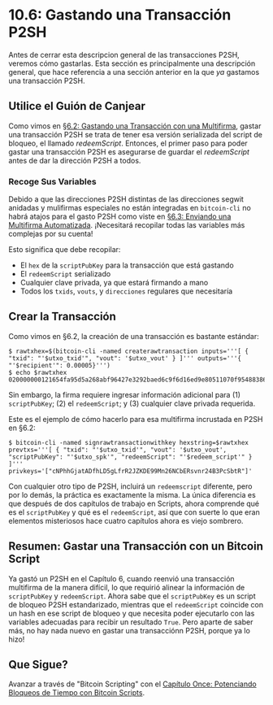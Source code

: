 # 10.6: Gastando una Transacción P2SH

Antes de cerrar esta descripcion general de las transacciones P2SH, veremos cómo gastarlas. Esta sección es principalmente una descripción general, que hace referencia a una sección anterior en la que _ya_ gastamos una transacción P2SH.

## Utilice el Guión de Canjear

Como vimos en [§6.2: Gastando una Transacción con una Multifirma](06_2_Gastando_una_Transaccion_con_una_Direccion_Multifirma.md), gastar una transacción P2SH se trata de tener esa versión serializada del script de bloqueo, el llamado _redeemScript_. Entonces, el primer paso para poder gastar una transacción P2SH es asegurarse de guardar el _redeemScript_ antes de dar la dirección P2SH a todos. 

### Recoge Sus Variables

Debido a que las direcciones P2SH distintas de las direcciones segwit anidadas y mulifirmas especiales no están integradas en `bitcoin-cli` no habrá atajos para el gasto P2SH como viste en [§6.3: Enviando una Multifirma Automatizada](06_3_Enviando_una_Multifirma_Automatizada.md). ¡Necesitará recopilar todas las variables más complejas por su cuenta!

Esto significa que debe recopilar:

   * El `hex` de la `scriptPubKey` para la transacción que está gastando
   * El `redeemScript` serializado
   * Cualquier clave privada, ya que estará firmando a mano
   * Todos los `txids`, `vouts`, y `direcciones` regulares que necesitaría

## Crear la Transacción

Como vimos en §6.2, la creación de una transacción es bastante estándar:
```
$ rawtxhex=$(bitcoin-cli -named createrawtransaction inputs='''[ { "txid": "'$utxo_txid'", "vout": '$utxo_vout' } ]''' outputs='''{ "'$recipient'": 0.00005}''')
$ echo $rawtxhex
020000000121654fa95d5a268abf96427e3292baed6c9f6d16ed9e80511070f954883864b10000000000ffffffff0188130000000000001600142c48d3401f6abed74f52df3f795c644b4398844600000000
```
Sin embargo, la firma requiere ingresar información adicional para (1) `scriptPubKey`; (2) el `redeemScript`; y (3) cualquier clave privada requerida.

Este es el ejemplo de cómo hacerlo para esa multifirma incrustada en P2SH en §6.2:
```
$ bitcoin-cli -named signrawtransactionwithkey hexstring=$rawtxhex prevtxs='''[ { "txid": "'$utxo_txid'", "vout": '$utxo_vout', "scriptPubKey": "'$utxo_spk'", "redeemScript": "'$redeem_script'" } ]''' privkeys='["cNPhhGjatADfhLD5gLfrR2JZKDE99Mn26NCbERsvnr24B3PcSbtR"]'
```
Con cualquier otro tipo de P2SH, incluirá un `redeemscript` diferente, pero por lo demás, la práctica es exactamente la misma. La única diferencia es que después de dos capítulos de trabajo en Scripts, ahora comprende qué es el `scriptPubKey` y qué es el `redeemScript`, así que con suerte lo que eran elementos misteriosos hace cuatro capítulos ahora es viejo sombrero.

## Resumen: Gastar una Transacción con un Bitcoin Script

Ya gastó un P2SH en el Capítulo 6, cuando reenvió una transacción multifirma de la manera difícil, lo que requirió alinear la información de `scriptPubKey` y `redeemScript`. Ahora sabe que el `scriptPubKey` es un script de bloqueo P2SH estandarizado, mientras que el `redeemScript` coincide con un hash en ese script de bloqueo y que necesita poder ejecutarlo con las variables adecuadas para recibir un resultado `True`. Pero aparte de saber más, no hay nada nuevo en gastar una transacciónn P2SH, porque ya lo hizo!

## Que Sigue?

Avanzar a través de "Bitcoin Scripting" con el [Capítulo Once: Potenciando Bloqueos de Tiempo con Bitcoin Scripts](11_0_Potenciando_Bloqueos_de_Tiempo_con_Bitcoin_Scripts.md).
